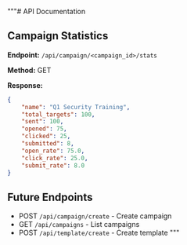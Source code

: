 """# API Documentation

## Campaign Statistics

**Endpoint:** `/api/campaign/<campaign_id>/stats`

**Method:** GET

**Response:**
```json
{
    "name": "Q1 Security Training",
    "total_targets": 100,
    "sent": 100,
    "opened": 75,
    "clicked": 25,
    "submitted": 8,
    "open_rate": 75.0,
    "click_rate": 25.0,
    "submit_rate": 8.0
}
```

## Future Endpoints

- POST `/api/campaign/create` - Create campaign
- GET `/api/campaigns` - List campaigns
- POST `/api/template/create` - Create template
"""